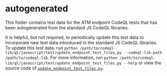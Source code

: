 # autogenerated

This folder contains test data for the ATM endpoint CodeQL tests that has been autogenerated from the standard JS CodeQL libraries.

It is helpful, but not required, to periodically update this test data to incorporate new test data introduced in the standard JS CodeQL libraries.
To update this test data, run `python /path/to/codeql-lib/ql/javascript/test/update_endpoint_test_files.py --codeql-lib-path /path/to/codeql-lib`.
For more information, run `python /path/to/codeql-lib/ql/javascript/test/update_endpoint_test_files.py --help` or view the source code of [`update_endpoint_test_files.py`](../../update_endpoint_test_files.py).
